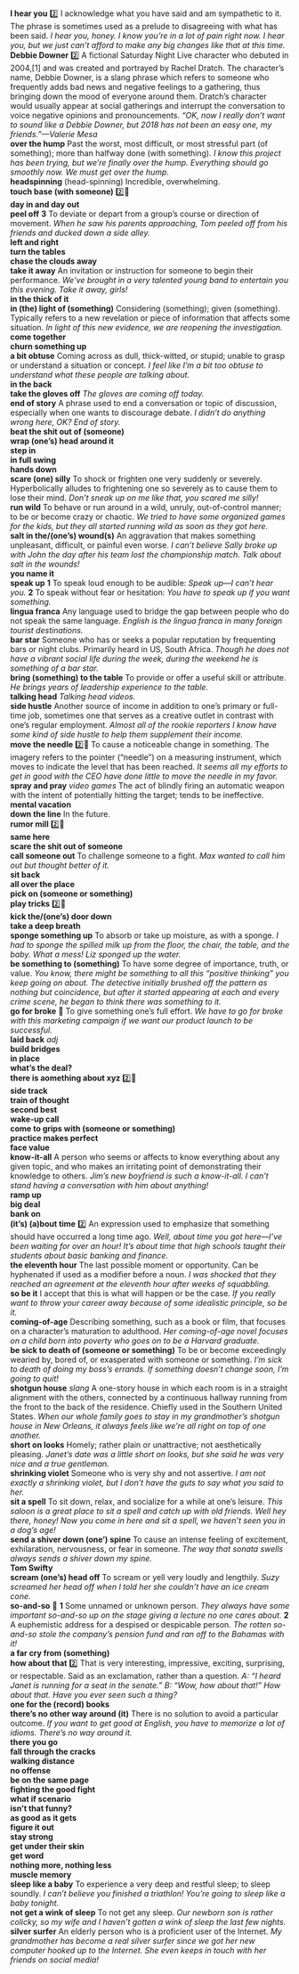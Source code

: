 __I hear you__ :two: I acknowledge what you have said and am sympathetic to it. The phrase is sometimes used as a prelude to disagreeing with what has been said. _I hear you, honey. I know you’re in a lot of pain right now._ _I hear you, but we just can’t afford to make any big changes like that at this time._  
__Debbie Downer__ :two: A fictional Saturday Night Live character who debuted in 2004,[1] and was created and portrayed by Rachel Dratch. The character’s name, Debbie Downer, is a slang phrase which refers to someone who frequently adds bad news and negative feelings to a gathering, thus bringing down the mood of everyone around them. Dratch’s character would usually appear at social gatherings and interrupt the conversation to voice negative opinions and pronouncements. _“OK, now I really don’t want to sound like a Debbie Downer, but 2018 has not been an easy one, my friends.”—Valerie Mesa_  
__over the hump__ Past the worst, most difficult, or most stressful part (of something); more than halfway done (with something). _I know this project has been trying, but we’re finally over the hump. Everything should go smoothly now._ _We must get over the hump._  
__headspinning__ (head-spinning) Incredible, overwhelming.  
__touch base (with someone)__ :two::hammer:  
__day in and day out__  
__peel off__ __3__ To deviate or depart from a group’s course or direction of movement. _When he saw his parents approaching, Tom peeled off from his friends and ducked down a side alley._  
__left and right__  
__turn the tables__  
__chase the clouds away__  
__take it away__ An invitation or instruction for someone to begin their performance. _We’ve brought in a very talented young band to entertain you this evening. Take it away, girls!_  
__in the thick of it__  
__in (the) light of (something)__ Considering (something); given (something). Typically refers to a new revelation or piece of information that affects some situation. _In light of this new evidence, we are reopening the investigation._  
__come together__  
__churn something up__  
__a bit obtuse__ Coming across as dull, thick-witted, or stupid; unable to grasp or understand a situation or concept. _I feel like I’m a bit too obtuse to understand what these people are talking about._  
__in the back__  
__take the gloves off__ _The gloves are coming off today._  
__end of story__ A phrase used to end a conversation or topic of discussion, especially when one wants to discourage debate. _I didn’t do anything wrong here, OK? End of story._  
__beat the shit out of (someone)__  
__wrap (one’s) head around it__  
__step in__  
__in full swing__  
__hands down__  
__scare (one) silly__ To shock or frighten one very suddenly or severely. Hyperbolically alludes to frightening one so severely as to cause them to lose their mind. _Don’t sneak up on me like that, you scared me silly!_  
__run wild__ To behave or run around in a wild, unruly, out-of-control manner; to be or become crazy or chaotic. _We tried to have some organized games for the kids, but they all started running wild as soon as they got here._  
__salt in the/(one’s) wound(s)__ An aggravation that makes something unpleasant, difficult, or painful even worse. _I can’t believe Sally broke up with John the day after his team lost the championship match. Talk about salt in the wounds!_  
__you name it__  
__speak up__ __1__ To speak loud enough to be audible: _Speak up—I can’t hear you._ __2__ To speak without fear or hesitation: _You have to speak up if you want something._  
__lingua franca__ Any language used to bridge the gap between people who do not speak the same language. _English is the lingua franca in many foreign tourist destinations._  
__bar star__ Someone who has or seeks a popular reputation by frequenting bars or night clubs. Primarily heard in US, South Africa. _Though he does not have a vibrant social life during the week, during the weekend he is something of a bar star._  
__bring (something) to the table__ To provide or offer a useful skill or attribute. _He brings years of leadership experience to the table._  
__talking head__ _Talking head videos._  
__side hustle__ Another source of income in addition to one’s primary or full-time job, sometimes one that serves as a creative outlet in contrast with one’s regular employment. _Almost all of the rookie reporters I know have some kind of side hustle to help them supplement their income._  
__move the needle__ :two::dart: To cause a noticeable change in something. The imagery refers to the pointer (“needle”) on a measuring instrument, which moves to indicate the level that has been reached. _It seems all my efforts to get in good with the CEO have done little to move the needle in my favor._  
__spray and pray__ _video games_ The act of blindly firing an automatic weapon with the intent of potentially hitting the target; tends to be ineffective.  
__mental vacation__  
__down the line__ In the future.  
__rumor mill__ :two::hammer:  
__same here__  
__scare the shit out of someone__  
__call someone out__ To challenge someone to a fight. _Max wanted to call him out but thought better of it._  
__sit back__  
__all over the place__  
__pick on (someone or something)__  
__play tricks__ :two::hammer:  
__kick the/(one’s) door down__  
__take a deep breath__  
__sponge something up__ To absorb or take up moisture, as with a sponge. _I had to sponge the spilled milk up from the floor, the chair, the table, and the baby. What a mess! Liz sponged up the water._  
__be something to (something)__ To have some degree of importance, truth, or value. _You know, there might be something to all this “positive thinking” you keep going on about._ _The detective initially brushed off the pattern as nothing but coincidence, but after it started appearing at each and every crime scene, he began to think there was something to it._  
__go for broke__ :dart: To give something one’s full effort. _We have to go for broke with this marketing campaign if we want our product launch to be successful._  
__laid back__ _adj_  
__build bridges__  
__in place__  
__what’s the deal?__  
__there is aomething about xyz__ :two::hammer:  
__side track__  
__train of thought__  
__second best__  
__wake-up call__  
__come to grips with (someone or something)__  
__practice makes perfect__  
__face value__  
__know-it-all__ A person who seems or affects to know everything about any given topic, and who makes an irritating point of demonstrating their knowledge to others. _Jim’s new boyfriend is such a know-it-all. I can’t stand having a conversation with him about anything!_  
__ramp up__  
__big deal__  
__bank on__  
__(it’s) (a)bout time__ :two: An expression used to emphasize that something should have occurred a long time ago. _Well, about time you got here—I’ve been waiting for over an hour!_ _It’s about time that high schools taught their students about basic banking and finance._  
__the eleventh hour__ The last possible moment or opportunity. Can be hyphenated if used as a modifier before a noun. _I was shocked that they reached an agreement at the eleventh hour after weeks of squabbling._  
__so be it__ I accept that this is what will happen or be the case. _If you really want to throw your career away because of some idealistic principle, so be it._  
__coming-of-age__ Describing something, such as a book or film, that focuses on a character’s maturation to adulthood. _Her coming-of-age novel focuses on a child born into poverty who goes on to be a Harvard graduate._  
__be sick to death of (someone or something)__ To be or become exceedingly wearied by, bored of, or exasperated with someone or something. _I’m sick to death of doing my boss’s errands. If something doesn’t change soon, I’m going to quit!_  
__shotgun house__ _slang_ A one-story house in which each room is in a straight alignment with the others, connected by a continuous hallway running from the front to the back of the residence. Chiefly used in the Southern United States. _When our whole family goes to stay in my grandmother’s shotgun house in New Orleans, it always feels like we’re all right on top of one another._  
__short on looks__ Homely; rather plain or unattractive; not aesthetically pleasing. _Janet’s date was a little short on looks, but she said he was very nice and a true gentleman._  
__shrinking violet__ Someone who is very shy and not assertive. _I am not exactly a shrinking violet, but I don’t have the guts to say what you said to her._  
__sit a spell__ To sit down, relax, and socialize for a while at one’s leisure. _This saloon is a great place to sit a spell and catch up with old friends._ _Well hey there, honey! Now you come in here and sit a spell, we haven’t seen you in a dog’s age!_  
__send a shiver down (one’) spine__ To cause an intense feeling of excitement, exhilaration, nervousness, or fear in someone. _The way that sonata swells always sends a shiver down my spine._  
__Tom Swifty__  
__scream (one’s) head off__ To scream or yell very loudly and lengthily. _Suzy screamed her head off when I told her she couldn’t have an ice cream cone._  
__so-and-so__ :dart: __1__ Some unnamed or unknown person. _They always have some important so-and-so up on the stage giving a lecture no one cares about._ __2__ A euphemistic address for a despised or despicable person. _The rotten so-and-so stole the company’s pension fund and ran off to the Bahamas with it!_  
__a far cry from (something)__  
__how about that__ :two: That is very interesting, impressive, exciting, surprising, or respectable. Said as an exclamation, rather than a question. _A: “I heard Janet is running for a seat in the senate.” B: “Wow, how about that!”_ _How about that. Have you ever seen such a thing?_  
__one for the (record) books__  
__there’s no other way around (it)__ There is no solution to avoid a particular outcome. _If you want to get good at English, you have to memorize a lot of idioms. There’s no way around it._  
__there you go__  
__fall through the cracks__  
__walking distance__  
__no offense__  
__be on the same page__  
__fighting the good fight__  
__what if scenario__  
__isn’t that funny?__  
__as good as it gets__  
__figure it out__  
__stay strong__  
__get under their skin__  
__get word__  
__nothing more, nothing less__  
__muscle memory__  
__sleep like a baby__ To experience a very deep and restful sleep; to sleep soundly. _I can’t believe you finished a triathlon! You’re going to sleep like a baby tonight._  
__not get a wink of sleep__ To not get any sleep. _Our newborn son is rather colicky, so my wife and I haven’t gotten a wink of sleep the last few nights._  
__silver surfer__ An elderly person who is a proficient user of the Internet. _My grandmother has become a real silver surfer since we got her new computer hooked up to the Internet. She even keeps in touch with her friends on social media!_  
